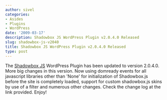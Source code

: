 ```yaml
---
author: sivel
categories:
- Asides
- Plugins
- WordPress
date: '2009-03-17'
description: Shadowbox JS WordPress Plugin v2.0.4.0 Released
slug: shadowbox-js-v2040
title: Shadowbox JS WordPress Plugin v2.0.4.0 Released
type: post
---
```


The [Shadowbox JS][1] WordPress Plugin has been updated to version 2.0.4.0. More big changes in this version. Now using domready events for all javascript libraries other than 'None' for initialization of Shadowbox.js before the site is completely loaded, support for custom shadowbox.js skins by use of a filter and numerous other changes. Check the change log at the link provided. Enjoy!

 [1]: http://sivel.net/2008/02/shadowbox-js/
